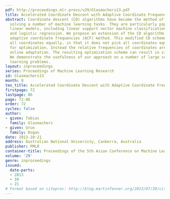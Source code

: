 ```yaml
---
pdf: http://proceedings.mlr.press/v29/Glasmachers13.pdf
title: Accelerated Coordinate Descent with Adaptive Coordinate Frequencies
abstract: Coordinate descent (CD) algorithms have become the method of choice for
  solving a number of machine learning tasks. They are particularly popular for training
  linear models, including linear support vector machine classification, LASSO regression,
  and logistic regression. We propose an extension of the CD algorithm, called the
  adaptive coordinate frequencies (ACF) method. This modified CD scheme does not treat
  all coordinates equally, in that it does not pick all coordinates equally often
  for optimization. Instead the relative frequencies of coordinates are subject to
  online adaptation. The resulting optimization scheme can result in significant speed-ups.
  We demonstrate the usefulness of our approach on a number of large scale machine
  learning problems.
layout: inproceedings
series: Proceedings of Machine Learning Research
id: Glasmachers13
month: 0
tex_title: Accelerated Coordinate Descent with Adaptive Coordinate Frequencies
firstpage: 72
lastpage: 86
page: 72-86
order: 72
cycles: false
author:
- given: Tobias
  family: Glasmachers
- given: Urun
  family: Dogan
date: 2013-10-21
address: Australian National University, Canberra, Australia
publisher: PMLR
container-title: Proceedings of the 5th Asian Conference on Machine Learning
volume: '29'
genre: inproceedings
issued:
  date-parts:
  - 2013
  - 10
  - 21
# Format based on citeproc: http://blog.martinfenner.org/2013/07/30/citeproc-yaml-for-bibliographies/
---
```

